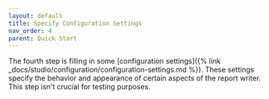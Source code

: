 ```yaml
---
layout: default
title: Specify Configuration Settings
nav_order: 4
parent: Quick Start
---
```


The fourth step is filling in some [configuration settings]({% link _docs/studio/configuration/configuration-settings.md %}). These settings specify the behavior and appearance of certain aspects of the report writer. This step isn't crucial for testing purposes.